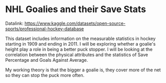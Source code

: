 # NHL Goalies and their Save Stats 

Datalink: https://www.kaggle.com/datasets/open-source-sports/professional-hockey-database

This dataset includes information on the measurable statistics in hockey starting in 1909 and ending in 2011. I will be exploring whether a goalie's height play a role in being a better puck stopper. I will be looking at the correlation between the physical attributes and the statistics of Save Percentage and Goals Against Average.

My working theory is that the bigger a goalie is, they cover more of the net so they can stop the puck more often.
